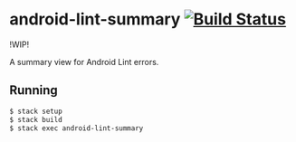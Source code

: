 # android-lint-summary [![Build Status](https://travis-ci.org/passy/android-lint-summary.svg)](https://travis-ci.org/passy/android-lint-summary)

!WIP!

A summary view for Android Lint errors.

## Running

```bash
$ stack setup
$ stack build
$ stack exec android-lint-summary
```
